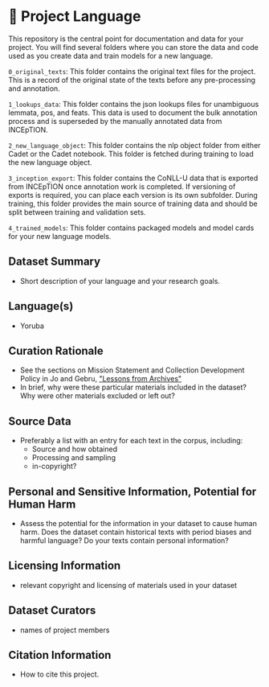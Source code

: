 # 🌱 Project Language 

This repository is the central point for documentation and data for your project. You will find several folders where you can store the data and code used as you create data and train models for a new language. 

`0_original_texts`: This folder contains the original text files for the project. This is a record of the original state of the texts before any pre-processing and annotation.

`1_lookups_data`: This folder contains the json lookups files for unambiguous lemmata, pos, and feats. This data is used to document the bulk annotation process and is superseded by the manually annotated data from INCEpTION.

`2_new_language_object`: This folder contains the nlp object folder from either Cadet or the Cadet notebook. This folder is fetched during training to load the new language object.

`3_inception_export`: This folder contains the CoNLL-U data that is exported from INCEpTION once annotation work is completed. If versioning of exports is required, you can place each version is its own subfolder. During training, this folder provides the main source of training data and should be split between training and validation sets.

`4_trained_models`: This folder contains packaged models and model cards for your new language models.

## Dataset Summary 
- Short description of your language and your research goals.

## Language(s) 
- Yoruba


## Curation Rationale
- See the sections on Mission Statement and Collection Development Policy in Jo and Gebru, ["Lessons from Archives"](https://arxiv.org/abs/1912.10389)
- In brief, why were these particular materials included in the dataset? Why were other materials excluded or left out?  
  
## Source Data
- Preferably a list with an entry for each text in the corpus, including:
  - Source and how obtained
  - Processing and sampling 
  - in-copyright?

## Personal and Sensitive Information, Potential for Human Harm 
- Assess the potential for the information in your dataset to cause human harm. Does the dataset contain historical texts with period biases and harmful language? Do your texts contain personal information?  

## Licensing Information
- relevant copyright and licensing of materials used in your dataset

## Dataset Curators
- names of project members

## Citation Information
- How to cite this project. 
